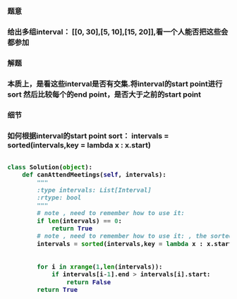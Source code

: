 <h3>题意<h3>
<p>给出多组interval： [[0, 30],[5, 10],[15, 20]],看一个人能否把这些会都参加<p>

<h3>解题<h3>
<p>本质上，是看这些interval是否有交集.将interval的start point进行sort
然后比较每个的end point，是否大于之前的start point<p>

<h3>细节<h3>
<p>如何根据interval的start point sort：  
intervals = sorted(intervals,key = lambda x : x.start)<p>

```python

class Solution(object):
    def canAttendMeetings(self, intervals):
        """
        :type intervals: List[Interval]
        :rtype: bool
        """
        # note , need to remember how to use it: 
        if len(intervals) == 0:
            return True
        # note , need to remember how to use it: , the sorted, with lambda func
        intervals = sorted(intervals,key = lambda x : x.start)
       
        
        for i in xrange(1,len(intervals)):
            if intervals[i-1].end > intervals[i].start:
                return False
        return True

```

